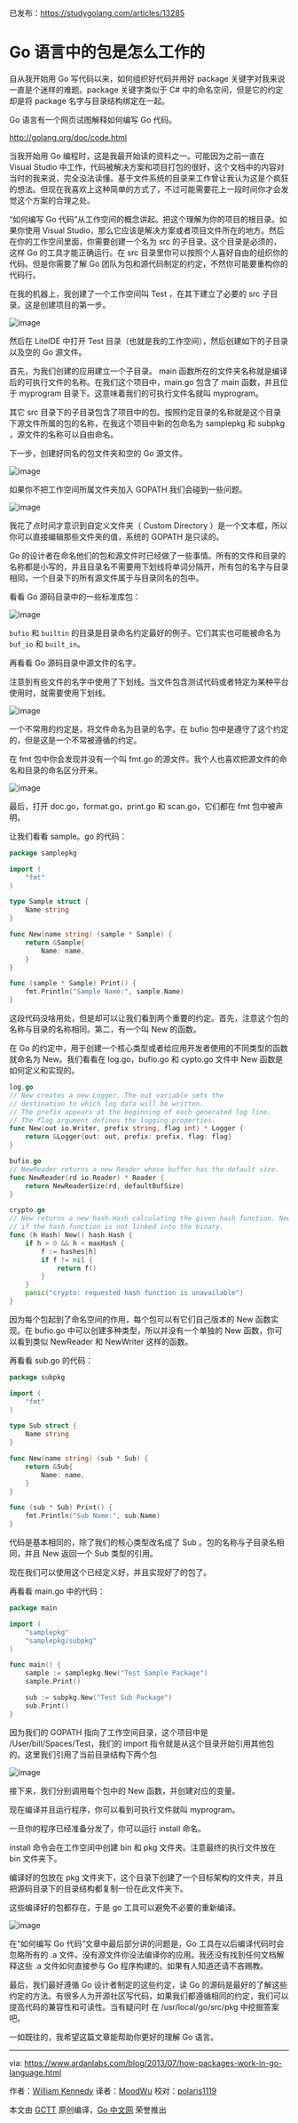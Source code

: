 已发布：https://studygolang.com/articles/13285

# Go 语言中的包是怎么工作的

自从我开始用 Go 写代码以来，如何组织好代码并用好 package 关键字对我来说一直是个迷样的难题。package 关键字类似于 C# 中的命名空间，但是它的约定却是将 package 名字与目录结构绑定在一起。

Go 语言有一个网页试图解释如何编写 Go 代码。

http://golang.org/doc/code.html

当我开始用 Go 编程时，这是我最开始读的资料之一。可能因为之前一直在 Visual Studio 中工作，代码被解决方案和项目打包的很好，这个文档中的内容对当时的我来说，完全没法读懂。基于文件系统的目录来工作曾让我认为这是个疯狂的想法。但现在我喜欢上这种简单的方式了，不过可能需要花上一段时间你才会发觉这个方案的合理之处。

“如何编写 Go 代码”从工作空间的概念讲起。把这个理解为你的项目的根目录。如果你使用 Visual Studio，那么它应该是解决方案或者项目文件所在的地方。然后在你的工作空间里面，你需要创建一个名为 src 的子目录。这个目录是必须的，这样 Go 的工具才能正确运行。在 src 目录里你可以按照个人喜好自由的组织你的代码。但是你需要了解 Go 团队为包和源代码制定的约定，不然你可能要重构你的代码行。

在我的机器上，我创建了一个工作空间叫 Test ，在其下建立了必要的 src 子目录。这是创建项目的第一步。

![image](https://raw.githubusercontent.com/studygolang/gctt-images/master/package-work/Screen+Shot+2013-07-28+at+10.03.44+AM.png)

然后在 LiteIDE 中打开 Test 目录（也就是我的工作空间），然后创建如下的子目录以及空的 Go 源文件。

首先，为我们创建的应用建立一个子目录。 main  函数所在的文件夹名称就是编译后的可执行文件的名称。在我们这个项目中，main.go 包含了 main 函数，并且位于 myprogram 目录下。这意味着我们的可执行文件名就叫 myprogram。

其它 src 目录下的子目录包含了项目中的包。按照约定目录的名称就是这个目录下源文件所属的包的名称，在我这个项目中新的包命名为 samplepkg 和 subpkg ，源文件的名称可以自由命名。

下一步，创建好同名的包文件夹和空的 Go 源文件。

![image](https://raw.githubusercontent.com/studygolang/gctt-images/master/package-work/Screen+Shot+2013-07-28+at+10.10.42+AM.png)

如果你不把工作空间所属文件夹加入 GOPATH 我们会碰到一些问题。

![image](https://raw.githubusercontent.com/studygolang/gctt-images/master/package-work/Screen+Shot+2013-07-28+at+10.07.09+AM.png)

我花了点时间才意识到自定义文件夹（ Custom Directory ）是一个文本框，所以你可以直接编辑那些文件夹的值，系统的 GOPATH 是只读的。

Go 的设计者在命名他们的包和源文件时已经做了一些事情。所有的文件和目录的名称都是小写的，并且目录名不需要用下划线将单词分隔开，所有包的名字与目录相同，一个目录下的所有源文件属于与目录同名的包中。

看看 Go 源码目录中的一些标准库包：

![image](https://raw.githubusercontent.com/studygolang/gctt-images/master/package-work/Screen+Shot+2013-07-28+at+10.09.25+AM.png)

`bufio` 和 `builtin` 的目录是目录命名约定最好的例子。它们其实也可能被命名为 `buf_io` 和 `built_in`。

再看看 Go 源码目录中源文件的名字。

注意到有些文件的名字中使用了下划线。当文件包含测试代码或者特定为某种平台使用时，就需要使用下划线。

![image](https://raw.githubusercontent.com/studygolang/gctt-images/master/package-work/Screen+Shot+2013-07-28+at+10.17.49+AM.png)

一个不常用的约定是，将文件命名为目录的名字。在 bufio 包中是遵守了这个约定的，但是这是一个不常被遵循的约定。

在 fmt 包中你会发现并没有一个叫 fmt.go 的源文件。我个人也喜欢把源文件的命名和目录的命名区分开来。

![image](https://raw.githubusercontent.com/studygolang/gctt-images/master/package-work/Screen+Shot+2013-07-28+at+10.20.36+AM.png)

最后，打开 doc.go，format.go，print.go 和 scan.go，它们都在 fmt 包中被声明。

让我们看看 sample。go 的代码：

```go
package samplepkg

import (
    "fmt"
)

type Sample struct {
    Name string
}

func New(name string) (sample * Sample) {
    return &Sample{
        Name: name,
    }
}

func (sample * Sample) Print() {
    fmt.Println("Sample Name:", sample.Name)
}
```
这段代码没啥用处，但是却可以让我们看到两个重要的约定。首先，注意这个包的名称与目录的名称相同。第二，有一个叫 New 的函数。

在 Go 的约定中，用于创建一个核心类型或者给应用开发者使用的不同类型的函数就命名为 New。我们看看在 log.go，bufio.go 和 cypto.go 文件中 New 函数是如何定义和实现的。

```go
log.go
// New creates a new Logger. The out variable sets the
// destination to which log data will be written.
// The prefix appears at the beginning of each generated log line.
// The flag argument defines the logging properties.
func New(out io.Writer, prefix string, flag int) * Logger {
    return &Logger{out: out, prefix: prefix, flag: flag}
}

bufio.go
// NewReader returns a new Reader whose buffer has the default size.
func NewReader(rd io.Reader) * Reader {
    return NewReaderSize(rd, defaultBufSize)
}

crypto.go
// New returns a new hash.Hash calculating the given hash function. New panics
// if the hash function is not linked into the binary.
func (h Hash) New() hash.Hash {
    if h > 0 && h < maxHash {
        f := hashes[h]
        if f != nil {
            return f()
        }
    }
    panic("crypto: requested hash function is unavailable")
}
```

因为每个包起到了命名空间的作用，每个包可以有它们自己版本的 New 函数实现。在 bufio.go 中可以创建多种类型，所以并没有一个单独的 New 函数，你可以看到类似 NewReader 和 NewWriter 这样的函数。

再看看 sub.go 的代码：

```go
package subpkg

import (
    "fmt"
)

type Sub struct {
    Name string
}

func New(name string) (sub * Sub) {
    return &Sub{
        Name: name,
    }
}

func (sub * Sub) Print() {
    fmt.Println("Sub Name:", sub.Name)
}
```

代码是基本相同的，除了我们的核心类型改名成了 Sub 。包的名称与子目录名相同，并且 New 返回一个 Sub 类型的引用。

现在我们可以使用这个已经定义好，并且实现好了的包了。

再看看 main.go 中的代码：

```go
package main

import (
    "samplepkg"
    "samplepkg/subpkg"
)

func main() {
    sample := samplepkg.New("Test Sample Package")
    sample.Print()

    sub := subpkg.New("Test Sub Package")
    sub.Print()
}
```

因为我们的 GOPATH 指向了工作空间目录，这个项目中是 /User/bill/Spaces/Test，我们的 import 指令就是从这个目录开始引用其他包的。这里我们引用了当前目录结构下两个包

![image](https://raw.githubusercontent.com/studygolang/gctt-images/master/package-work/Screen+Shot+2013-07-28+at+10.23.25+AM.png)

接下来，我们分别调用每个包中的 New 函数，并创建对应的变量。

现在编译并且运行程序，你可以看到可执行文件就叫 myprogram。

一旦你的程序已经准备分发了，你可以运行 install 命名。

install 命令会在工作空间中创建 bin 和 pkg 文件夹。注意最终的执行文件放在 bin 文件夹下。

编译好的包放在 pkg 文件夹下，这个目录下创建了一个目标架构的文件夹，并且把源码目录下的目录结构都复制一份在此文件夹下。

这些编译好的包都存在，于是 go 工具可以避免不必要的重新编译。

![image](https://raw.githubusercontent.com/studygolang/gctt-images/master/package-work/Screen+Shot+2013-07-28+at+10.24.16+AM.png)

在“如何编写 Go 代码”文章中最后部分讲的问题是，Go 工具在以后编译代码时会忽略所有的 .a 文件。没有源文件你没法编译你的应用。我还没有找到任何文档解释这些 .a 文件如何直接参与 Go 程序构建的。如果有人知道还请不吝赐教。

最后，我们最好遵循 Go 设计者制定的这些约定，读 Go 的源码是最好的了解这些约定的方法。有很多人为开源社区写代码，如果我们都遵循相同的约定，我们可以提高代码的兼容性和可读性。当有疑问时 在 /usr/local/go/src/pkg 中挖掘答案吧。

一如既往的，我希望这篇文章能帮助你更好的理解 Go 语言。

---

via: https://www.ardanlabs.com/blog/2013/07/how-packages-work-in-go-language.html

作者：[William Kennedy](https://github.com/ardanlabs/gotraining)
译者：[MoodWu](https://github.com/MoodWu)
校对：[polaris1119](https://github.com/polaris1119)

本文由 [GCTT](https://github.com/studygolang/GCTT) 原创编译，[Go 中文网](https://studygolang.com/) 荣誉推出
